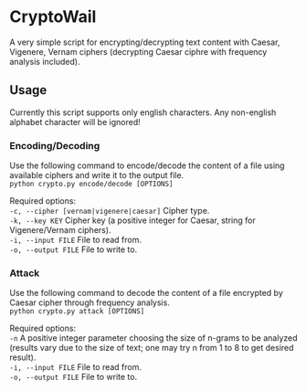 # CryptoWail
A very simple script for encrypting/decrypting text content with Caesar, Vigenere, Vernam ciphers (decrypting Caesar ciphre with frequency analysis included).

## Usage
Currently this script supports only english characters. Any non-english alphabet character will be ignored!
### Encoding/Decoding
Use the following command to encode/decode the content of a file using available ciphers and write it to the output file.<br />
`python crypto.py encode/decode [OPTIONS]`

Required options:<br />
`-c, --cipher [vernam|vigenere|caesar]` Cipher type. <br />
`-k, --key KEY` Cipher key (a positive integer for Caesar, string for Vigenere/Vernam ciphers). <br />
`-i, --input FILE` File to read from. <br />
`-o, --output FILE` File to write to. <br />

### Attack
Use the following command to decode the content of a file encrypted by Caesar cipher through frequency analysis.<br />
`python crypto.py attack [OPTIONS]`

Required options:<br />
`-n` A positive integer parameter choosing the size of n-grams to be analyzed (results vary due to the size of text; one may try n from 1 to 8 to get desired result). <br />
`-i, --input FILE` File to read from. <br />
`-o, --output FILE` File to write to. <br />


